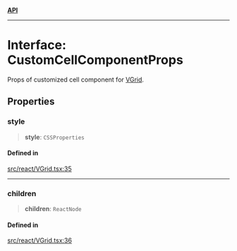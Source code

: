 [**API**](../../API.md)

***

# Interface: CustomCellComponentProps

Props of customized cell component for [VGrid](../functions/experimental_VGrid.md).

## Properties

### style

> **style**: `CSSProperties`

#### Defined in

[src/react/VGrid.tsx:35](https://github.com/inokawa/virtua/blob/d2c1d3653c8c81252d5e36872bda7c628b56b149/src/react/VGrid.tsx#L35)

***

### children

> **children**: `ReactNode`

#### Defined in

[src/react/VGrid.tsx:36](https://github.com/inokawa/virtua/blob/d2c1d3653c8c81252d5e36872bda7c628b56b149/src/react/VGrid.tsx#L36)
